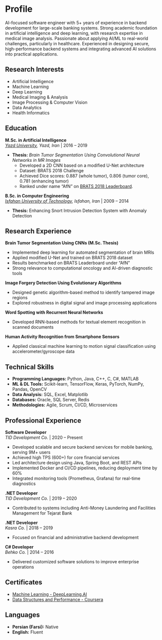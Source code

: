 # Profile

AI-focused software engineer with 5+ years of experience in backend development for large-scale banking systems. Strong academic foundation in artificial intelligence and deep learning, with research expertise in medical image analysis. Passionate about applying AI/ML to real-world challenges, particularly in healthcare. Experienced in designing secure, high-performance backend systems and integrating advanced AI solutions into practical applications.

## Research Interests

* Artificial Intelligence
* Machine Learning
* Deep Learning
* Medical Imaging & Analysis
* Image Processing & Computer Vision
* Data Analytics
* Health Informatics

## Education

**M.Sc. in Artificial Intelligence**  
_[Yazd University](https://yazd.ac.ir/en), Yazd, Iran_ | 2016 – 2019

* **Thesis:** _Brain Tumor Segmentation Using Convolutional Neural Networks in MR Images_
  * Developed a 2D CNN based on a modified U-Net architecture
  * Dataset: BRATS 2018 Challenge
  * Achieved Dice scores: 0.887 (whole tumor), 0.806 (tumor core), 0.781 (enhancing tumor)
  * Ranked under name “AfN” on [BRATS 2018 Leaderboard](https://www.cbica.upenn.edu/BraTS18/lboardValidation.html).

**B.Sc. in Computer Engineering**  
_[Isfahan University of Technology](https://english.iut.ac.ir), Isfahan, Iran_ | 2009 – 2014

* **Thesis:** Enhancing Snort Intrusion Detection System with Anomaly Detection

## Research Experience

**Brain Tumor Segmentation Using CNNs (M.Sc. Thesis)**

* Implemented deep learning for automated segmentation of brain MRIs
* Applied modified U-Net and trained on BRATS 2018 dataset
* Results benchmarked on BRATS Leaderboard under “AfN”
* Strong relevance to computational oncology and AI-driven diagnostic tools

**Image Forgery Detection Using Evolutionary Algorithms**

* Designed genetic algorithm-based method to identify tampered image regions
* Explored robustness in digital signal and image processing applications

**Word Spotting with Recurrent Neural Networks**

* Developed RNN-based methods for textual element recognition in scanned documents

**Human Activity Recognition from Smartphone Sensors**

* Applied classical machine learning to motion signal classification using
    accelerometer/gyroscope data

## Technical Skills

* **Programming Languages:** Python, Java, C++, C, C#, MATLAB
* **ML & DL Tools:** Scikit-learn, TensorFlow, Keras, PyTorch, NumPy, Pandas, OpenCV
* **Data Analysis:** SQL, Excel, Matplotlib
* **Databases:** Oracle, SQL Server, Redis
* **Methodologies:** Agile, Scrum, CI/CD, Microservices

## Professional Experience

**Software Developer**  
_TID Development Co._ | 2020 – Present

* Developed scalable and secure backend services for mobile banking, serving 9M+ users
* Achieved high TPS (600+) for core financial services
* Led architecture design using Java, Spring Boot, and REST APIs
* Implemented Docker and CI/CD pipelines, reducing deployment time by 60%
* Integrated monitoring tools (Prometheus, Grafana) for real-time diagnostics

**.NET Developer**  
_TID Development Co._ | 2019 – 2020

* Contributed to systems including Anti-Money Laundering and Facilities Management for
    Tejarat Bank

**.NET Developer**  
_Kasra Co._ | 2018 – 2019

* Focused on financial and administrative backend development

**C# Developer**  
_Behko Co._ | 2014 – 2016

* Delivered customized software solutions to improve enterprise operations

## Certificates

* [Machine Learning - DeepLearning.AI](https://www.coursera.org/account/accomplishments/specialization/certificate/YPIGDYEAF3JB)
* [Data Structures and Performance - Coursera](https://www.coursera.org/account/accomplishments/certificate/ZNV8LKNSR5KT)

## Languages

* **Persian (Farsi):** Native
* **English:** Fluent
